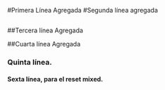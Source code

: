 #Primera Línea Agregada
#Segunda línea agregada
##
##Tercera línea Agregada

##Cuarta línea Agregada

### Quinta línea.

#### Sexta línea, para el reset mixed.
